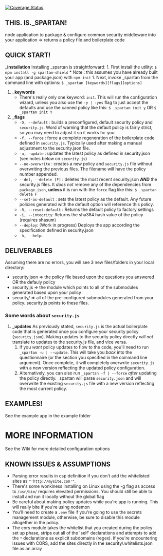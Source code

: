 [![Coverage Status](https://coveralls.io/repos/github/darkmsph1t/_spartan/badge.svg?branch=master)](https://coveralls.io/github/darkmsph1t/_spartan?branch=master)
## THIS. IS.\_SPARTAN!
node application to package &amp; configure common security middleware into your application => returns a policy file and boilerplate code

## QUICK START!
**\_installation**
Installing \_spartan is straightforward:
    1. First install the utility: `$ npm install -g spartan-shield`
       * Note : this assumes you have already built your app (and package.json) with `npm init`
    1. Next, invoke \_spartan from the command line with options: `$ _spartan [keywords][flags][options]`

1. **\_keywords**
    * There's really only one keyword: `init`. This will run the configuration wizard, unless you also use the `-y | -yes` flag to just accept the defaults and use the canned policy like this: `$ _spartan init y` OR `$ _spartan init Y`
1. **\_flags**
    * `-D, --default` : builds a preconfigured, default security policy and `security.js`. Word of warning that the default policy is fairly strict, so you may need to adjust it so it works for you
    * `-f, --force` : force a complete regeneration of the boilerplate code defined in `security.js`. Typically used after making a manual adjustment to the security.json file.
    * `-u, -update` : updates the latest policy as defined in security.json (see notes below on `security.js`)
    * `--no-overwrite` : creates a new policy and `security.js` file without overwriting the previous files. The filename will have the policy number appended.
    * `--del, --delete [F]` : deletes the most recent security.json _**AND**_ the security.js files. It _does not_ remove any of the dependencies from `package.json`, **unless** it is run with the `force` flag like this: `$ _spartan delete F`
    * `--set-as-default` : sets the latest policy as the default. Any future policies generated with the default option will reference this policy.
    * `-R, --reset-default` : Returns the default policy to factory settings
    * `-i, --integrity`: Returns the sha384 hash value of the policy (requires shasum)
    * `--deploy`: (Work in progress) Deploys the app according the specification defined in security.json
    * `-h, --help`: 

## DELIVERABLES
Assuming there are no errors, you will see 3 new files/folders in your local directory:
* security.json => the policy file based upon the questions you answered OR the defauly policy
* security.js => the module which points to all of the submodules generated based upon your policy
* security/ => all of the pre-configured submodules generated from your policy. security.js points to these files. 

### Some words about `security.js`
1. **\_updates** As previously stated, `security.js` is the actual boilerplate code that is generated once you configure your security policy (`security.json`). Making updates to the security policy directly _will not_ translate to updates to the security.js file, and vice versa.
    1. If you _want_ policy updates to flow to the code, you'll need to run `_spartan -u | --update`. This will take you _back_ into the questionnaire (or the section you specified in the command line argument). Once complete, it will completely overwrite `security.js` with a new version reflecting the updated policy configuration.
    1. Alternatively, you can also run `_spartan -f | --force` _after_ updating the policy directly. \_spartan will parse `security.json` and will overwrite the existing `security.js` file with a new version reflecting the most current policy.

## EXAMPLES!
See the example app in the example folder

# MORE INFORMATION
See the Wiki for more detailed configuration options

## KNOWN ISSUES & ASSUMPTIONS
- Parsing error results in csp definition if you don't add the whitelisted sites as `"'http://mysite.com'"`. 
- There's some wonkiness installing on Linux using the -g flag as access to `/usr/bin/` requires elevated permissions. You should still be able to install and run it locally without the global flag
- Be careful about making policy updates while you're app is running. This will really bite if you're using nodemon
- You'll need to create a `.env` file if you're going to use the secrets management module, otherwise, be sure to disable this module altogether in the policy.
- The cors module takes the whitelist that you created during the policy set up phase, strips out all of the 'self' declarations and attempts to add the `*` declarations as explicit subdomains (regex). If you're encountering issues with CORS, add the sites directly in the security/.whitelists.json file as an array
